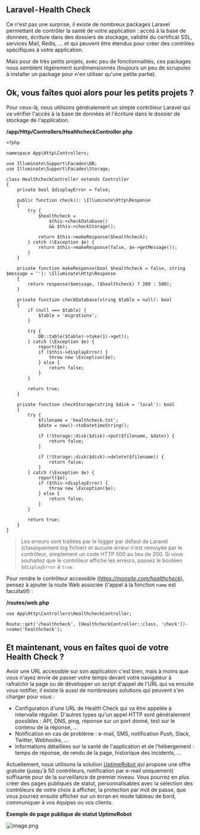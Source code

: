 ## Laravel - Health Check

Ce n'est pas une surprise, il existe de nombreux packages Laravel permettant de contrôler la santé de votre application : accès à la base de données, écriture dans des dossiers de stockage, validité du certificat SSL, services Mail, Redis, ... et qui peuvent être étendus pour créer des contrôles spécifiques à votre application.

Mais pour de très petits projets, avec peu de fonctionnalités, ces packages nous semblent légèrement surdimensionnés (toujours un peu de scrupules à installer un package pour n'en utiliser qu'une petite partie).

## Ok, vous faîtes quoi alors pour les petits projets ?

Pour ceux-là, nous utilisons généralement un simple contrôleur Laravel qui va vérifier l'accès à la base de données et l'écriture dans le dossier de stockage de l'application.


**/app/Http/Controllers/HealthcheckController.php**

```
<?php

namespace App\Http\Controllers;

use Illuminate\Support\Facades\DB;
use Illuminate\Support\Facades\Storage;

class HealthcheckController extends Controller
{
    private bool $displayError = false;

    public function check(): \Illuminate\Http\Response
    {
        try {
            $healthcheck =
                $this->checkDatabase()
                && $this->checkStorage();

            return $this->makeResponse($healthcheck);
        } catch (\Exception $e) {
            return $this->makeResponse(false, $e->getMessage());
        }
    }

    private function makeResponse(bool $healthcheck = false, string $message = ''): \Illuminate\Http\Response
    {
        return response($message, ($healthcheck) ? 200 : 500);
    }

    private function checkDatabase(string $table = null): bool
    {
        if (null === $table) {
            $table = 'migrations';
        }

        try {
            DB::table($table)->take(1)->get();
        } catch (\Exception $e) {
            report($e);
            if ($this->displayError) {
                throw new \Exception($e);
            } else {
                return false;
            }
        }

        return true;
    }

    private function checkStorage(string $disk = 'local'): bool
    {
        try {
            $filename = 'healthcheck.txt';
            $date = now()->toDatetimeString();

            if (!Storage::disk($disk)->put($filename, $date)) {
                return false;
            }

            if (!Storage::disk($disk)->delete($filename)) {
                return false;
            }
        } catch (\Exception $e) {
            report($e);
            if ($this->displayError) {
                throw new \Exception($e);
            } else {
                return false;
            }
        }

        return true;
    }
}
``` 

> Les erreurs sont traitées par le logger par défaut de Laravel (classiquement log fichier) et aucune erreur n'est renvoyée par le contrôleur, simplement un code HTTP 500 au lieu de 200. Si vous souhaitez que le contrôleur affiche les erreurs, passez le booléen `$displayError` à `true`.

Pour rendre le contrôleur accessible (*https://monsite.com/healthcheck*), pensez à ajouter la route Web associée (l'appel à la fonction `name` est facultatif) :

**/routes/web.php**

```
use App\Http\Controllers\HealthcheckController;

Route::get('/healthcheck', [HealthcheckController::class, 'check'])->name('healthcheck');
``` 

## Et maintenant, vous en faîtes quoi de votre Health Check ?

Avoir une URL accessible sur son application c'est bien, mais à moins que vous n'ayez envie de passer votre temps devant votre navigateur à rafraîchir la page ou de développer un script d'appel de l'URL qui va ensuite vous notifier, il existe là aussi de nombreuses solutions qui peuvent s'en charger pour vous :

- Configuration d'une URL de Health Check qui va être appelée à intervalle régulier. D'autres types qu'un appel HTTP sont généralement possibles : API, DNS, ping, réponse sur un port donné, test sur le contenu de la réponse, …
- Notification en cas de problème : e-mail, SMS, notification Push, Slack, Twitter, Webhooks, …
- Informations détaillées sur la santé de l'application et de l'hébergement : temps de réponse, de rendu de la page, historique des incidents, …

Actuellement, nous utilisons la solution [UptimeRobot ](https://uptimerobot.com) qui propose une offre gratuite (jusqu'à 50 contrôleurs, notification par e-mail uniquement) suffisante pour de la surveillance de premier niveau. Vous pourrez en plus créer des pages publiques de statut, personnalisables avec la sélection des contrôleurs de votre choix à afficher, la protection par mot de passe, que vous pourrez ensuite afficher sur un écran en mode tableau de bord, communiquer à vos équipes ou vos clients.

**Exemple de page publique de statut UptimeRobot**

![image.png](https://cdn.hashnode.com/res/hashnode/image/upload/v1626265359150/a_NGhG5lc.png)
